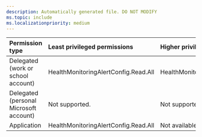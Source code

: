 ```yaml
---
description: Automatically generated file. DO NOT MODIFY
ms.topic: include
ms.localizationpriority: medium
---
```


|Permission type|Least privileged permissions|Higher privileged permissions|
|:---|:---|:---|
|Delegated (work or school account)|HealthMonitoringAlertConfig.Read.All|HealthMonitoringAlertConfig.ReadWrite.All|
|Delegated (personal Microsoft account)|Not supported.|Not supported.|
|Application|HealthMonitoringAlertConfig.Read.All|Not available.|


